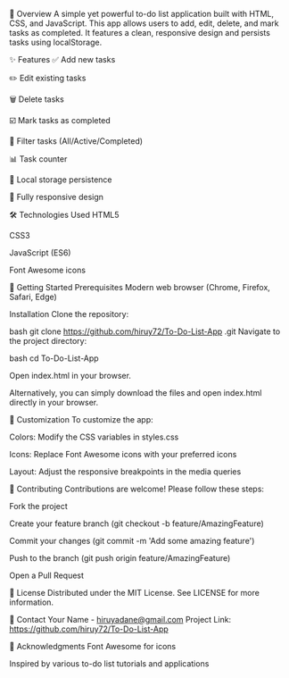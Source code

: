 📝 Overview
A simple yet powerful to-do list application built with HTML, CSS, and JavaScript. This app allows users to add, edit, delete, and mark tasks as completed. It features a clean, responsive design and persists tasks using localStorage.



✨ Features
✅ Add new tasks

✏️ Edit existing tasks

🗑️ Delete tasks

☑️ Mark tasks as completed

🎨 Filter tasks (All/Active/Completed)

📊 Task counter

💾 Local storage persistence

📱 Fully responsive design

🛠️ Technologies Used
HTML5

CSS3

JavaScript (ES6)

Font Awesome icons

🚀 Getting Started
Prerequisites
Modern web browser (Chrome, Firefox, Safari, Edge)

Installation
Clone the repository:

bash
git clone https://github.com/hiruy72/To-Do-List-App
.git
Navigate to the project directory:

bash
cd To-Do-List-App

Open index.html in your browser.

Alternatively, you can simply download the files and open index.html directly in your browser.

🎨 Customization
To customize the app:

Colors: Modify the CSS variables in styles.css

Icons: Replace Font Awesome icons with your preferred icons

Layout: Adjust the responsive breakpoints in the media queries

🤝 Contributing
Contributions are welcome! Please follow these steps:

Fork the project

Create your feature branch (git checkout -b feature/AmazingFeature)

Commit your changes (git commit -m 'Add some amazing feature')

Push to the branch (git push origin feature/AmazingFeature)

Open a Pull Request

📜 License
Distributed under the MIT License. See LICENSE for more information.

📧 Contact
Your Name - hiruyadane@gmail.com
Project Link: https://github.com/hiruy72/To-Do-List-App


🙏 Acknowledgments
Font Awesome for icons

Inspired by various to-do list tutorials and applications
